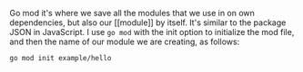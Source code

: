 Go mod it's where we save all the modules that we use in on own dependencies, but also our [[module]] by itself. It's similar to the package JSON in JavaScript.
I use `go mod` with the init option to initialize the mod file, and then the name of our module we are creating, as follows:
```sh
go mod init example/hello
```
